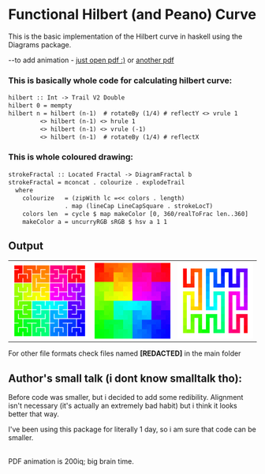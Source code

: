# Functional Hilbert (and Peano) Curve
This is the basic implementation of the Hilbert curve in haskell using the Diagrams package.

--to add animation - [just open pdf :)](https://github.com/kanashimia/Throw-Away-Projects/blob/master/FunctionalHilbert/h-animated_compressed.pdf) or [another pdf](https://github.com/kanashimia/Throw-Away-Projects/blob/master/FunctionalHilbert/peano-animated_compressed.pdf)

### This is basically whole code for calculating hilbert curve:

```
hilbert :: Int -> Trail V2 Double
hilbert 0 = mempty
hilbert n = hilbert (n-1)  # rotateBy (1/4) # reflectY <> vrule 1
         <> hilbert (n-1) <> hrule 1
         <> hilbert (n-1) <> vrule (-1)
         <> hilbert (n-1)  # rotateBy (1/4) # reflectX
```
### This is whole coloured drawing:
```
strokeFractal :: Located Fractal -> DiagramFractal b
strokeFractal = mconcat . colourize . explodeTrail
  where
    colourize   = (zipWith lc =<< colors . length)
                . map (lineCap LineCapSquare . strokeLocT)
    colors len  = cycle $ map makeColor [0, 360/realToFrac len..360]
    makeColor a = uncurryRGB sRGB $ hsv a 1 1
```

## Output

<table class="tg">
  <tr>
    <th class="tg-yw4l"><img src="h-small.png"></th>
    <th class="tg-yw4l"><img src="h-animated.png"></th>
    <th class="tg-yw4l"><img src="peano-small.png"></th>
  </tr>

</table>

For other file formats check files named **[REDACTED]** in the main folder

## Author's small talk (i dont know smalltalk tho):

Before code was smaller, but i decided to add some redibility.
Alignment isn't necessary (it's actually an extremely bad habit) but i think it looks better that way.

I've been using this package for literally 1 day, so i am sure that code can be smaller.

<br/>
PDF animation is 200iq; big brain time.
